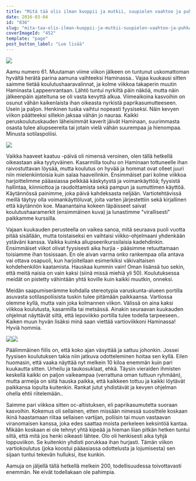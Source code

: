 ```yaml
---
title: "Mitä tää olis ilman kuoppii ja mutkii, suupielen vaahtoo ja puhkaistuja kuplii?"
date: 2016-03-04
id: "836"
slug: "mita-taa-olis-ilman-kuoppii-ja-mutkii-suupielen-vaahtoo-ja-puhkaistuja-kuplii"
coverImageId: "452"
template: "page"
post_button_label: "Lue lisää"
---
```


[![](/images/2016-03-01-2B10.09.38-2B1.png)](https://qpm.kda.mybluehost.me/wp-content/uploads/2016/03/2016-03-01-2B10.09.38-2B1.png)

Aamu numero 61. Muutaman viime viikon jälkeen on tuntunut uskomattoman hyvältä herätä parina aamuna vaihteeksi Haminassa.. Vajaa kuukausi sitten saimme tietää koulutushaaravalinnat, ja kolme viikkoa takaperin muutin Haminasta Lappeenrantaan. Lähtö tuntui nyrkiltä päin näköä, mutta näin jälkeenpäin ajateltuna se oli vasta kevyttä alkua. Viimeaikoina kasvoihin on osunut vähän kaikenlaista ihan oikeasta nyrkistä paprikasumutteeseen. Usein ja paljon. Henkinen tuska vaihtui nopeasti fyysiseksi. Näin kevyen viikon päätteeksi sillekin jaksaa vähän jo nauraa. Kaikki peruskoulutuskauden läheisimmät kaverit jäivät Haminaan, suurimmasta osasta tulee aliupseereita tai jotain vielä vähän suurempaa ja hienompaa. Minusta sotilaspoliisi.

[![](/images/2016-02-15-2B09.48.15-2B1.png)](https://qpm.kda.mybluehost.me/wp-content/uploads/2016/03/2016-02-15-2B09.48.15-2B1.png)

Vaikka haaveet kaatuu -päivä oli nimensä veroinen, olen tällä hetkellä oikeastaan aika tyytyväinen. Kasarmilla touhu on Haminaan tottuneelle ihan raivostuttavan löysää, mutta koulutus on hyvää ja hommat ovat olleet juuri niin mielenkiintoisia kuin salaa haaveilinkin. Ensimmäiset pari kolme viikkoa harjoittelimme pääasiassa pelkkää käskytystä ja voimankäyttöä; fyysistä hallintaa, kiinniottoa ja raudoittamista sekä pampun ja sumuttimen käyttöä. Käytännössä painimme, joka päivä kahdeksasta neljään. Vartiotehtävissä meillä täytyy olla voimankäyttöluvat, joita varten järjestettiin sekä kirjallinen että käytännön koe. Maanantaina kokeen läpäisseet saivat koulutushaaramerkit (ensimmäinen kuva) ja lunastimme "virallisesti" paikkamme kurssilla.

Vajaan kuukauden perusteella on vaikea sanoa, mitä seuraava puoli vuotta pitää sisällään, mutta toistaiseksi en vaihtaisi viikko-ohjelmaani yhdenkään ystäväni kanssa. Vaikka kuinka aliupseerikurssilaisia kadehdinkin. Ensimmäiset viikot olivat fyysisesti aika hurjia - pääsimme retuuttamaan toisiamme ihan tosissaan. En ole aivan varma onko rankempaa olla antava vai ottava osapuoli, kun harjoitellaan esimerkiksi väkivaltaisen kohdehenkilön kaatamista. Hauskaa kummin vain! Oman lisänsä tuo sekin, että meitä naisia on vain kaksi (siinä missä miehiä yli 50). Koulutuksessa meidät on pistetty vähintään yhtä koville kuin kaikki muutkin, onneksi.

Meidän saapumiserämme kohdalla stereotypia varuskunta-alueen portilla asuvasta sotilaspoliisista tuskin tulee pitämään paikkaansa. Vartiossa olemme kyllä, mutta vain joka kolmannen viikon. Välissä on aina kaksi viikkoa koulutusta, kasarmilla tai metsässä. Ainakin seuraavan kuukauden ohjelmat näyttävät siltä, että lepoviikko portilla tulee todella tarpeeseen.. Kaiken muun hyvän lisäksi minä saan viettää vartioviikkoni Haminassa! Hyviä hommia.

[![](/images/2016-02-08-2B02.29.27-2B1-200x300.png)](https://qpm.kda.mybluehost.me/wp-content/uploads/2016/03/2016-02-08-2B02.29.27-2B1.png)[![](/images/2016-02-22-2B08.46.44-2B1-200x300.png)](https://qpm.kda.mybluehost.me/wp-content/uploads/2016/03/2016-02-22-2B08.46.44-2B1.png)

Päälimmäinen fiilis on, että koko ajan väsyttää ja sattuu johonkin. Jossei fyysisen koulutuksen takia niin jatkuva odotteleminen hoitaa sen kyllä. Eilen huomasin, että vaaka näyttää nyt melkein 10 kiloa enemmän kuin pari kuukautta sitten. Urheilu ja taukosuklaat, ehkä. Täysin vieraiden ihmisten keskellä kaikki on paljon vaikeampaa (verrattuna oman tuttuun ryhmään), mutta armeija on siitä hauska paikka, että kaikkeen tottuu ja kaikki löytävät paikkansa lopulta kuitenkin. Rankat jutut yhdistävät ja kevyen ohjelman ohella ehtii riitelemään..

Saimme pari viikkoa sitten oc-altistuksen, eli paprikasumutetta suoraan kasvoihin. Kokemus oli sellainen, etten missään nimessä suosittele koskaan ikinä haastamaan riitaa sellaisen vartijan, poliisin tai muun vastaavan viranomaisen kanssa, joka edes saattaa moista perkeleen keksintöä kantaa. Mikään koskaan ei ole tehnyt yhtä kipeää ja hieman liian pitkän hetken tuntui siltä, että mitä jos henki oikeasti lähtee. Olo oli henkisesti aika tyhjä loppuviikon. Se kuitenkin yhdisti porukkaa ihan hurjasti. Tämän viikon vartiokoulutus (joka koostui pääasiassa odottelusta ja lojumisesta) sen sijaan tuntui tekevän hulluksi, itse kunkin.

Aamuja on jäljellä tällä hetkellä melkein 200, todellisuudessa toivottavasti enemmän. Ne eivät todellakaan ole pahimpia.
